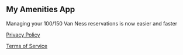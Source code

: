## My Amenities App

Managing your 100/150 Van Ness reservations is now easier and faster

[Privacy Policy](./privacy-policy.md)

[Terms of Service](./terms-of-service.md)
